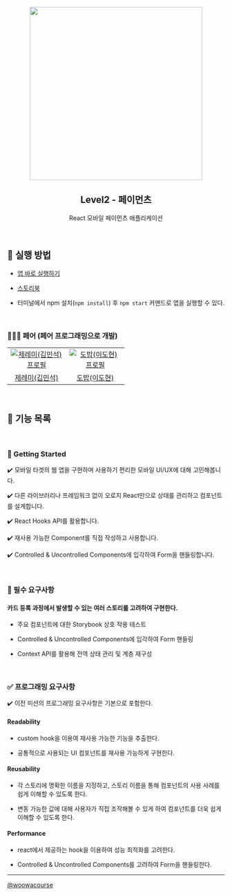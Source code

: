 <p align="middle" >
  <img src="https://techcourse-storage.s3.ap-northeast-2.amazonaws.com/0fefce79602043a9b3281ee1dd8f4be6" width="400">
</p>
<h2 align="middle">Level2 - 페이먼츠</h2>
<p align="middle">React 모바일 페이먼츠 애플리케이션</p>
</p>

<br>

## 📝 실행 방법

- <a href="https://shackstack.github.io/react-payments/">앱 바로 실행하기</a>
- <a href="https://64472f8d5942b93efeaf72e3-neefqebfcz.chromatic.com/">스토리북</a>

- 터미널에서 npm 설치(`npm install`) 후 `npm start` 커맨드로 앱을 실행할 수 있다.

<br>

### 🧑‍🤝‍🧑 페어 (페어 프로그래밍으로 개발)

<table>
  <tr>
    <td align="center" width="120px">
      <a href="https://github.com/shackstack" target="_blank">
        <img src="https://avatars.githubusercontent.com/u/102432453?v=4" alt="제레미(김민석) 프로필" />
      </a>
    </td>
    <td align="center" width="120px">
      <a href="https://github.com/gabrielyoon7" target="_blank">
        <img src="https://avatars.githubusercontent.com/u/77152650?v=4" alt="도밥(이도현) 프로필" />
      </a>
    </td>
  </tr>
  <tr>
    <td align="center">
      <a href="https://github.com/shackstack" target="_blank">
        제레미(김민석)
      </a>
    </td>
    <td align="center">
      <a href="https://github.com/Creative-Lee" target="_blank">
        도밥(이도현) 
      </a>
    </td>
  </tr>
</table>

<br>

## 🎯 기능 목록

<br>

### 🚀 Getting Started

✔️ 모바일 타겟의 웹 앱을 구현하며 사용하기 편리한 모바일 UI/UX에 대해 고민해봅니다.

✔️ 다른 라이브러리나 프레임워크 없이 오로지 React만으로 상태를 관리하고 컴포넌트를 설계합니다.

✔️ React Hooks API를 활용합니다.

✔️ 재사용 가능한 Component를 직접 작성하고 사용합니다.

✔️ Controlled & Uncontrolled Components에 입각하여 Form을 핸들링합니다.

<br>

### 📝 필수 요구사항

#### 카드 등록 과정에서 발생할 수 있는 여러 스토리를 고려하여 구현한다.

- 주요 컴포넌트에 대한 Storybook 상호 작용 테스트

- Controlled & Uncontrolled Components에 입각하여 Form 핸들링

- Context API를 활용해 전역 상태 관리 및 계층 재구성

<br>

### ✅ 프로그래밍 요구사항

✔️ 이전 미션의 프로그래밍 요구사항은 기본으로 포함한다.

#### Readability

- custom hook을 이용여 재사용 가능한 기능을 추출한다.

- 공통적으로 사용되는 UI 컴포넌트를 재사용 가능하게 구현한다.

#### Reusability

- 각 스토리에 명확한 이름을 지정하고, 스토리 이름을 통해 컴포넌트의 사용 사례를 쉽게 이해할 수 있도록 한다.

- 변동 가능한 값에 대해 사용자가 직접 조작해볼 수 있게 하여 컴포넌트를 더욱 쉽게 이해할 수 있도록 한다.

#### Performance

- react에서 제공하는 hook을 이용하여 성능 최적화를 고려한다.

- Controlled & Uncontrolled Components를 고려하여 Form을 핸들링한다.

---

<a href="https://github.com/woowacourse">@woowacourse</a>
